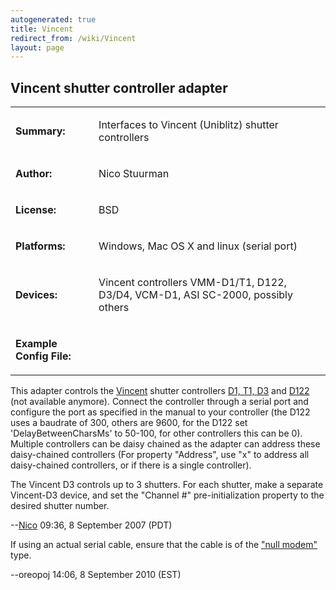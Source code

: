 ```yaml
---
autogenerated: true
title: Vincent
redirect_from: /wiki/Vincent
layout: page
---
```


## Vincent shutter controller adapter

<table>
<tr>
<td markdown="1">

**Summary:**

</td>
<td markdown="1">

Interfaces to Vincent (Uniblitz) shutter controllers

</td>
</tr>
<tr>
<td markdown="1">

**Author:**

</td>
<td markdown="1">

Nico Stuurman

</td>
</tr>
<tr>
<td markdown="1">

**License:**

</td>
<td markdown="1">

BSD

</td>
</tr>
<tr>
<td markdown="1">

**Platforms:**

</td>
<td markdown="1">

Windows, Mac OS X and linux (serial port)

</td>
</tr>
<tr>
<td markdown="1">

**Devices:**

</td>
<td markdown="1">

Vincent controllers VMM-D1/T1, D122, D3/D4, VCM-D1, ASI SC-2000,
possibly others

</td>
</tr>
<tr>
<td markdown="1">

**Example Config File:**

</td>
<td markdown="1">
</td>
</tr>
</table>

This adapter controls the [Vincent](http://www.uniblitz.com) shutter
controllers [D1, T1,
D3](http://www.uniblitz.com/departments/Shutter%20Control.aspx) and
[D122](http://www.uniblitz.com/resources_filelibrary/T132_d122_user_manual_1_3.pdf)
(not available anymore). Connect the controller through a serial port
and configure the port as specified in the manual to your controller
(the D122 uses a baudrate of 300, others are 9600, for the D122 set
'DelayBetweenCharsMs' to 50-100, for other controllers this can be 0).
Multiple controllers can be daisy chained as the adapter can address
these daisy-chained controllers (For property "Address", use "x" to
address all daisy-chained controllers, or if there is a single
controller).

The Vincent D3 controls up to 3 shutters. For each shutter, make a
separate Vincent-D3 device, and set the "Channel \#" pre-initialization
property to the desired shutter number.

--[Nico](/users/Nico) 09:36, 8 September 2007 (PDT)

If using an actual serial cable, ensure that the cable is of the ["null
modem"](http://en.wikipedia.org/wiki/Null_modem) type.

--oreopoj 14:06, 8 September 2010 (EST)

